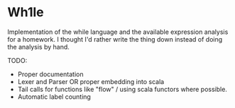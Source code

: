 Wh1le
=====

Implementation of the while language and the available expression analysis for a homework. I thought I'd rather write the thing down instead of doing the analysis by hand.

TODO:

- Proper documentation
- Lexer and Parser OR proper embedding into scala
- Tail calls for functions like "flow" / using scala functors where possible.
- Automatic label counting
